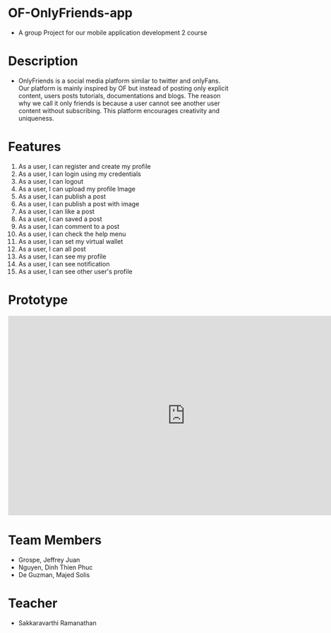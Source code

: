 # OF-OnlyFriends-app
- A group Project for our mobile application development 2 course

 # Description
- OnlyFriends is a social media platform similar to twitter and onlyFans. Our platform is mainly inspired by OF but instead of posting only explicit content, users posts tutorials, documentations and blogs. The reason why we call it only friends is because a user cannot see another user content without subscribing. This platform encourages creativity and uniqueness.


# Features
1. As a user, I can register and create my profile
2. As a user, I can login using my credentials
3. As a user, I can logout
4. As a user, I can upload my profile Image
5. As a user, I can publish a post
6. As a user, I can publish a post with image
7. As a user, I can like a post
8. As a user, I can saved a post
9. As a user, I can comment to a post
10. As a user, I can check the help menu
11. As a user, I can set my virtual wallet
12. As a user, I can all post
13. As a user, I can see my profile
14. As a user, I can see notification
15. As a user, I can see other user's profile

# Prototype
<iframe style="border: 1px solid rgba(0, 0, 0, 0.1);" width="800" height="450" src="https://www.figma.com/embed?embed_host=share&url=https%3A%2F%2Fwww.figma.com%2Fproto%2F0kHZgciBbsmmPLLUBjlSNJ%2FAppDev-2-Project%3Fnode-id%3D106%253A254%26scaling%3Dmin-zoom%26page-id%3D0%253A1%26starting-point-node-id%3D106%253A254%26show-proto-sidebar%3D1" allowfullscreen></iframe>


# Team Members
- Grospe, Jeffrey Juan
- Nguyen, Dinh Thien Phuc
- De Guzman, Majed Solis

# Teacher
- Sakkaravarthi Ramanathan
